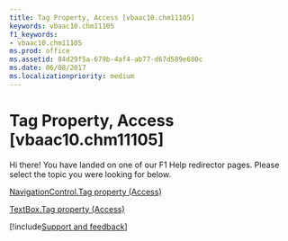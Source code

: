 ```yaml
---
title: Tag Property, Access [vbaac10.chm11105]
keywords: vbaac10.chm11105
f1_keywords:
- vbaac10.chm11105
ms.prod: office
ms.assetid: 84d29f5a-679b-4af4-ab77-d67d589e680c
ms.date: 06/08/2017
ms.localizationpriority: medium
---
```



# Tag Property, Access [vbaac10.chm11105]

Hi there! You have landed on one of our F1 Help redirector pages. Please select the topic you were looking for below.

[NavigationControl.Tag property (Access)](https://msdn.microsoft.com/library/6bec7ae8-556c-77b1-19cf-aae36dc646ec%28Office.15%29.aspx)

[TextBox.Tag property (Access)](https://msdn.microsoft.com/library/9df21640-6bea-60a9-f9d0-dac90a60af1c%28Office.15%29.aspx)

[!include[Support and feedback](~/includes/feedback-boilerplate.md)]